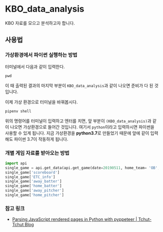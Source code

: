 # KBO_data_analysis

KBO 자료를 모으고 분석하고자 합니다.

## 사용법

### 가상환경에서 파이썬 실행하는 방법

터미널에서 다음과 같이 입력한다.

```bach
pwd
```

이 때 출력된 결과의 마지막 부분이 `KBO_data_analysis`과 같이 나오면 준비가 다 된 것입니다.

이제 가상 환경으로 터미널을 바꿔봅시다.

```bach
pipenv shell
```

위의 명령어를 터미널이 입력하고 엔터를 치면, 앞 부분이 `(KBO_data_analysis)`과 같이 나오면 가상환경으로 들어간 것입니다. 여기서 `python`이라고 입력하시면 파이썬을 사용할 수 있게 됩니다. 지금 가상환경을 **python3.7**로 만들었기 때문에 앞에 같이 입력해도 파이썬 3.7이 작동하게 됩니다.

### 개별 게임 자료를 받아오는 방법

```python
import api
single_game = api.get_data(api.get_game(date=20190511, home_team= 'OB', away_team='NC'))
single_game['scoreboard']
single_game['ETC_info']
single_game['away_batter']
single_game['home_batter']
single_game['away_pitcher']
single_game['home_pitcher']
```

### 참고 링크

- [Parsing JavaScript rendered pages in Python with pyppeteer | Tchut-Tchut Blog](https://beenje.github.io/blog/posts/parsing-javascript-rendered-pages-in-python-with-pyppeteer/)
